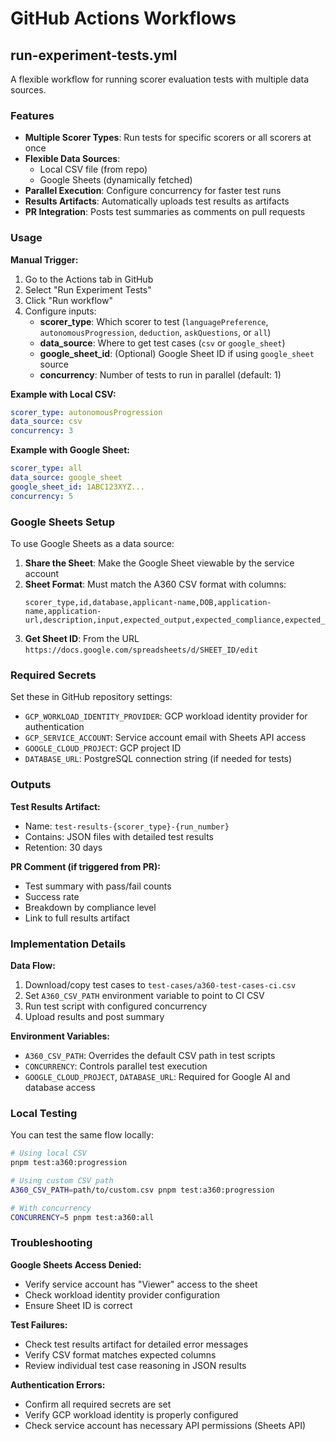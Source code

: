 # GitHub Actions Workflows

## run-experiment-tests.yml

A flexible workflow for running scorer evaluation tests with multiple data sources.

### Features

- **Multiple Scorer Types**: Run tests for specific scorers or all scorers at once
- **Flexible Data Sources**: 
  - Local CSV file (from repo)
  - Google Sheets (dynamically fetched)
- **Parallel Execution**: Configure concurrency for faster test runs
- **Results Artifacts**: Automatically uploads test results as artifacts
- **PR Integration**: Posts test summaries as comments on pull requests

### Usage

**Manual Trigger:**

1. Go to the Actions tab in GitHub
2. Select "Run Experiment Tests"
3. Click "Run workflow"
4. Configure inputs:
   - **scorer_type**: Which scorer to test (`languagePreference`, `autonomousProgression`, `deduction`, `askQuestions`, or `all`)
   - **data_source**: Where to get test cases (`csv` or `google_sheet`)
   - **google_sheet_id**: (Optional) Google Sheet ID if using `google_sheet` source
   - **concurrency**: Number of tests to run in parallel (default: 1)

**Example with Local CSV:**
```yaml
scorer_type: autonomousProgression
data_source: csv
concurrency: 3
```

**Example with Google Sheet:**
```yaml
scorer_type: all
data_source: google_sheet
google_sheet_id: 1ABC123XYZ...
concurrency: 5
```

### Google Sheets Setup

To use Google Sheets as a data source:

1. **Share the Sheet**: Make the Google Sheet viewable by the service account
2. **Sheet Format**: Must match the A360 CSV format with columns:
   ```
   scorer_type,id,database,applicant-name,DOB,application-name,application-url,description,input,expected_output,expected_compliance,expected_score_min,expected_score_max
   ```
3. **Get Sheet ID**: From the URL `https://docs.google.com/spreadsheets/d/SHEET_ID/edit`

### Required Secrets

Set these in GitHub repository settings:

- `GCP_WORKLOAD_IDENTITY_PROVIDER`: GCP workload identity provider for authentication
- `GCP_SERVICE_ACCOUNT`: Service account email with Sheets API access
- `GOOGLE_CLOUD_PROJECT`: GCP project ID
- `DATABASE_URL`: PostgreSQL connection string (if needed for tests)

### Outputs

**Test Results Artifact:**
- Name: `test-results-{scorer_type}-{run_number}`
- Contains: JSON files with detailed test results
- Retention: 30 days

**PR Comment (if triggered from PR):**
- Test summary with pass/fail counts
- Success rate
- Breakdown by compliance level
- Link to full results artifact

### Implementation Details

**Data Flow:**
1. Download/copy test cases to `test-cases/a360-test-cases-ci.csv`
2. Set `A360_CSV_PATH` environment variable to point to CI CSV
3. Run test script with configured concurrency
4. Upload results and post summary

**Environment Variables:**
- `A360_CSV_PATH`: Overrides the default CSV path in test scripts
- `CONCURRENCY`: Controls parallel test execution
- `GOOGLE_CLOUD_PROJECT`, `DATABASE_URL`: Required for Google AI and database access

### Local Testing

You can test the same flow locally:

```bash
# Using local CSV
pnpm test:a360:progression

# Using custom CSV path
A360_CSV_PATH=path/to/custom.csv pnpm test:a360:progression

# With concurrency
CONCURRENCY=5 pnpm test:a360:all
```

### Troubleshooting

**Google Sheets Access Denied:**
- Verify service account has "Viewer" access to the sheet
- Check workload identity provider configuration
- Ensure Sheet ID is correct

**Test Failures:**
- Check test results artifact for detailed error messages
- Verify CSV format matches expected columns
- Review individual test case reasoning in JSON results

**Authentication Errors:**
- Confirm all required secrets are set
- Verify GCP workload identity is properly configured
- Check service account has necessary API permissions (Sheets API)

